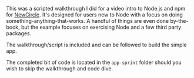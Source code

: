 This was a scripted walkthrough I did for a video intro to Node.js and npm for [NewCircle](https://thenewcircle.com/). It's designed for users new to Node with a focus on doing something-anything-that-works. A handful of things are even done by-the-book, but the example focuses on exercising Node and a few third party packages.

The walkthrough/script is included and can be followed to build the simple app.

The completed bit of code is located in the `app-sprint` folder should you wish to skip the walkthrough and code dive.
